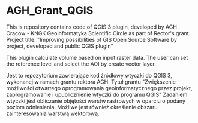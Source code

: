# AGH_Grant_QGIS

This is repository contains code of QGIS 3 plugin, developed by AGH Cracow - KNGK Geoinformatyka Scientific Circle as part of Rector's grant.
Project title: "Improving possibilities of GIS Open Source Software by project, developed and public QGIS plugin"

This plugin calculate volume based on input raster data. 
The user can set the reference level and select the AOI by create vector layer.


Jest to repozytorium zawierające kod źródłowy wtyczki do QGIS 3, wykonanej w ramach grantu rektora AGH.
Tytuł grantu "Zwiększenie możliwości otwartego oprogramowania geoinformatycznego przez projekt, zaprogramowanie i upublicznienie wtyczki do programu QGIS"
Zadaniem wtyczki jest obliczanie objętości warstw rastrowych w oparciu o podany poziom odniesienia. 
Możliwe jest również określenie obszaru zainteresowania warstwą wektorową.
